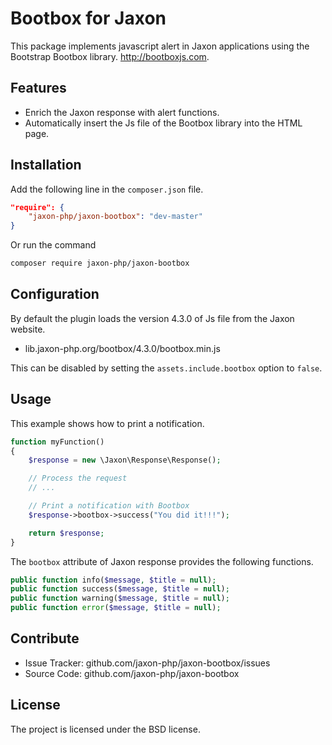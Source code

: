 Bootbox for Jaxon
=================

This package implements javascript alert in Jaxon applications using the Bootstrap Bootbox library.
http://bootboxjs.com.

Features
--------

- Enrich the Jaxon response with alert functions.
- Automatically insert the Js file of the Bootbox library into the HTML page.

Installation
------------

Add the following line in the `composer.json` file.
```json
"require": {
    "jaxon-php/jaxon-bootbox": "dev-master"
}
```

Or run the command
```bash
composer require jaxon-php/jaxon-bootbox
```

Configuration
------------

By default the plugin loads the version 4.3.0 of Js file from the Jaxon website.

- lib.jaxon-php.org/bootbox/4.3.0/bootbox.min.js

This can be disabled by setting the `assets.include.bootbox` option to `false`.

Usage
-----

This example shows how to print a notification.
```php
function myFunction()
{
    $response = new \Jaxon\Response\Response();

    // Process the request
    // ...

    // Print a notification with Bootbox
    $response->bootbox->success("You did it!!!");

    return $response;
}
```

The `bootbox` attribute of Jaxon response provides the following functions.
```php
public function info($message, $title = null);
public function success($message, $title = null);
public function warning($message, $title = null);
public function error($message, $title = null);
```

Contribute
----------

- Issue Tracker: github.com/jaxon-php/jaxon-bootbox/issues
- Source Code: github.com/jaxon-php/jaxon-bootbox

License
-------

The project is licensed under the BSD license.
